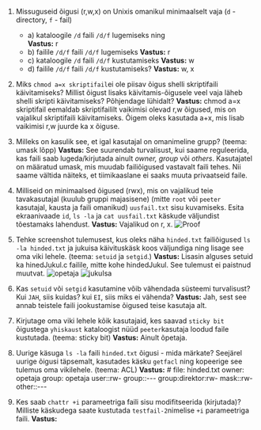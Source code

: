 1.  Missuguseid õigusi (r,w,x) on Unixis omanikul minimaalselt vaja (`d`  - directory,  `f`  - fail)
    -   a) kataloogile  `/d`  faili  `/d/f`  lugemiseks ning <br>
		    **Vastus:** r
    -   b) failile  `/d/f`  faili  `/d/f`  lugemiseks
		    **Vastus:** r
    -   c) kataloogile  `/d`  faili  `/d/f`  kustutamiseks
		    **Vastus:** w
    -   d) failile  `/d/f`  faili  `/d/f`  kustutamiseks?
		   **Vastus:** w, x
		   
2.  Miks  `chmod a=x skriptifail`ei ole piisav õigus shelli skriptifaili käivitamiseks? Millist õigust lisaks käivitamis-õigusele veel vaja läheb shelli skripti käivitamiseks? Põhjendage lühidalt?
 **Vastus:** chmod a=x skriptifail eemaldab skriptifaililt vaikimisi olevad r,w õigused, mis on vajalikul skriptifaili käivitamiseks. Õigem oleks kasutada a+x, mis lisab vaikimisi r,w juurde ka x õiguse.
 
3.  Milleks on kasulik see, et igal kasutajal on omanimeline grupp? (teema: umask lõpp)
**Vastus:** See suurendab turvalisust, kui saame reguleerida, kas faili saab lugeda/kirjutada ainult *owner, group* või *others*. Kasutajatel on määratud umask, mis muudab failiõigused vastavalt faili tehes. Nii saame vältida näiteks, et tiimikaaslane ei saaks muuta privaatseid faile.

4.  Milliseid on minimaalsed õigused (rwx), mis on vajalikud teie tavakasutajal (kuulub gruppi majasisene) (mitte  `root`  või  `peeter`  kasutajal, kausta ja faili omanikud)  `uusfail.txt`  sisu kuvamiseks. Esita ekraanivaade  `id`,  `ls -la`  ja  `cat uusfail.txt`  käskude väljundist tõestamaks lahendust.
**Vastus:** Vajalikud on r, x. 
![Proof](https://i.imgur.com/nO4hs0M.png)

6.  Tehke screenshot tulemusest, kus oleks näha  `hinded.txt`  failiõigused  `ls -la hinded.txt`  ja jukuisa käivituskäsk koos väljundiga ning lisage see oma viki lehele. (teema:  `setuid`  ja  `setgid`.)
**Vastus:** Lisasin alguses setuid ka hinedJukul.c failile, mitte kohe hindedJukul. See tulemust ei paistnud muutvat.
![opetaja](https://i.imgur.com/y4bVt9g.png)
![jukuIsa](https://i.imgur.com/xeKqJia.png)
7.  Kas  `setuid`  või  `setgid`  kasutamine võib vähendada süsteemi turvalisust? Kui  `JAH`, siis kuidas? kui  `EI`, siis miks ei vähenda?
**Vastus:** Jah, sest see annab teistele faili jookustamise õigused teise kasutaja alt. 
8.  Kirjutage oma viki lehele kõik kasutajaid, kes saavad  `sticky bit`  õigustega  `yhiskaust`  kataloogist nüüd  `peeter`kasutaja loodud faile kustutada. (teema: sticky bit)
**Vastus:** Ainult õpetaja.
9.  Uurige käsuga  `ls -la`  faili  `hinded.txt`  õigusi - mida märkate? Seejärel uurige õigusi täpsemalt, kasutades käsku  `getfacl`  ning kopeerige see tulemus oma vikilehele. (teema: ACL)
**Vastus:** # file: hinded.txt
owner: opetaja
group: opetaja
user::rw-
group::---
group:direktor:rw-
mask::rw-
other::---

10.  Kes saab  `chattr +i`  parameetriga faili sisu modifitseerida (kirjutada)? Milliste käskudega saate kustutada  `testfail-2`nimelise  `+i`  parameetriga faili.
**Vastus:** 
